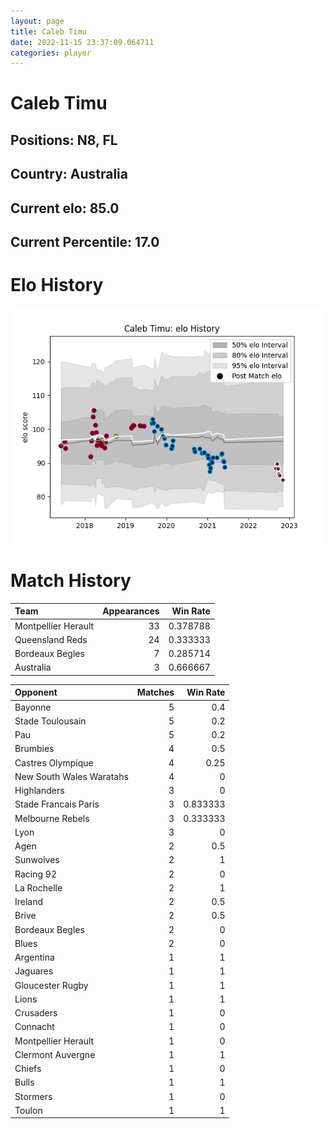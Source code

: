 ```yaml
---  
layout: page  
title: Caleb Timu  
date: 2022-11-15 23:37:09.064711  
categories: player  
---
```

# Caleb Timu

## Positions: N8, FL

## Country: Australia

## Current elo: 85.0

## Current Percentile: 17.0

# Elo History


![elo history](history_CalebTimu.png)
# Match History


| Team                |   Appearances |   Win Rate |
|:--------------------|--------------:|-----------:|
| Montpellier Herault |            33 |   0.378788 |
| Queensland Reds     |            24 |   0.333333 |
| Bordeaux Begles     |             7 |   0.285714 |
| Australia           |             3 |   0.666667 |

| Opponent                 |   Matches |   Win Rate |
|:-------------------------|----------:|-----------:|
| Bayonne                  |         5 |   0.4      |
| Stade Toulousain         |         5 |   0.2      |
| Pau                      |         5 |   0.2      |
| Brumbies                 |         4 |   0.5      |
| Castres Olympique        |         4 |   0.25     |
| New South Wales Waratahs |         4 |   0        |
| Highlanders              |         3 |   0        |
| Stade Francais Paris     |         3 |   0.833333 |
| Melbourne Rebels         |         3 |   0.333333 |
| Lyon                     |         3 |   0        |
| Agen                     |         2 |   0.5      |
| Sunwolves                |         2 |   1        |
| Racing 92                |         2 |   0        |
| La Rochelle              |         2 |   1        |
| Ireland                  |         2 |   0.5      |
| Brive                    |         2 |   0.5      |
| Bordeaux Begles          |         2 |   0        |
| Blues                    |         2 |   0        |
| Argentina                |         1 |   1        |
| Jaguares                 |         1 |   1        |
| Gloucester Rugby         |         1 |   1        |
| Lions                    |         1 |   1        |
| Crusaders                |         1 |   0        |
| Connacht                 |         1 |   0        |
| Montpellier Herault      |         1 |   0        |
| Clermont Auvergne        |         1 |   1        |
| Chiefs                   |         1 |   0        |
| Bulls                    |         1 |   1        |
| Stormers                 |         1 |   0        |
| Toulon                   |         1 |   1        |